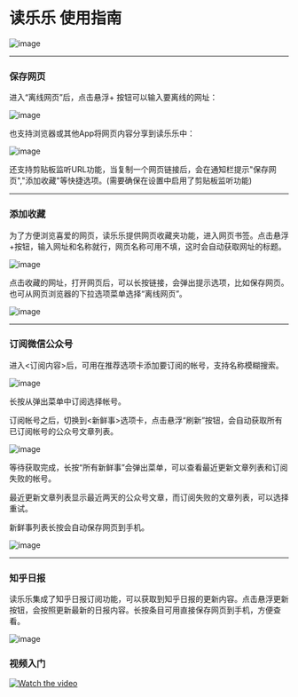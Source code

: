 # 读乐乐 使用指南

![image](https://github.com/liuyaoxing/MyReader/raw/master/images/howtouse/Screenshot_2017_main.png)

---

### 保存网页
进入“离线网页”后，点击悬浮+ 按钮可以输入要离线的网址：

![image](https://github.com/liuyaoxing/MyReader/raw/master/images/howtouse/Screenshot_2017_addoffline.png)

也支持浏览器或其他App将网页内容分享到读乐乐中：

![image](https://github.com/liuyaoxing/MyReader/raw/master/images/howtouse/Screenshot_2017_shareto.png)

还支持剪贴板监听URL功能，当复制一个网页链接后，会在通知栏提示"保存网页","添加收藏"等快捷选项。(需要确保在设置中启用了剪贴板监听功能)

---

### 添加收藏
为了方便浏览喜爱的网页，读乐乐提供网页收藏夹功能，进入网页书签。点击悬浮+按钮，输入网址和名称就行，网页名称可用不填，这时会自动获取网址的标题。

![image](https://github.com/liuyaoxing/MyReader/raw/master/images/howtouse/Screenshot_2017_addfavorite.png)

点击收藏的网址，打开网页后，可以长按链接，会弹出提示选项，比如保存网页。也可从网页浏览器的下拉选项菜单选择“离线网页”。

![image](https://github.com/liuyaoxing/MyReader/raw/master/images/howtouse/Screenshot_2017_quickoffline.png)

---

### 订阅微信公众号
进入<订阅内容>后，可用在推荐选项卡添加要订阅的帐号，支持名称模糊搜索。

![image](https://github.com/liuyaoxing/MyReader/raw/master/images/howtouse/Screenshot_2017_addfeedsrc.png)

长按从弹出菜单中订阅选择帐号。

订阅帐号之后，切换到<新鲜事>选项卡，点击悬浮“刷新”按钮，会自动获取所有已订阅帐号的公众号文章列表。


![image](https://github.com/liuyaoxing/MyReader/raw/master/images/howtouse/Screenshot_2017_fetchfeednews.png)


等待获取完成，长按“所有新鲜事”会弹出菜单，可以查看最近更新文章列表和订阅失败的帐号。

最近更新文章列表显示最近两天的公众号文章，而订阅失败的文章列表，可以选择重试。

新鲜事列表长按会自动保存网页到手机。

![image](https://github.com/liuyaoxing/MyReader/raw/master/images/howtouse/Screenshot_2017_viewfeednews.png)

---

### 知乎日报
读乐乐集成了知乎日报订阅功能，可以获取到知乎日报的更新内容。点击悬浮更新按钮，会按照更新最新的日报内容。长按条目可用直接保存网页到手机，方便查看。

![image](https://github.com/liuyaoxing/MyReader/raw/master/images/howtouse/Screenshot_2017_zhihudaily.png)

### 视频入门
[![Watch the video](https://github.com/liuyaoxing/MyReader/raw/master/images/howtouse/Screenshot_2017_main.png)](https://weibo.com/tv/v/G1HaClJGo?fid=1034:904a5c5a23eae72d2539fe9f55cdfd3f)

